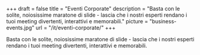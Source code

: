 +++
draft	 		= false
title	 		= "Eventi Corporate"
description		= "Basta con le solite, noiosissime maratone di slide - lascia che i nostri esperti rendano i tuoi meeting divertenti, interattivi e memorabili."
picture			= "business-events.jpg"
url	 			= "/it/eventi-corporate/"
+++

Basta con le solite, noiosissime maratone di slide - lascia che i nostri esperti rendano i tuoi meeting divertenti, interattivi e memorabili.